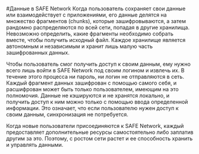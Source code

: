 #Данные в SAFE Network
Когда пользователь сохраняет свои данные или взаимодействует с приложениями, его данные делятся на множество фрагментов (chunks), которые зашифровываются, а затем рандомно распределяются по всей сети, попадая в другие хранилища. Невозможно определить, какие фрагменты необходимо собрать вместе, чтобы получить исходный файл. Каждое хранилище является автономным и независимым и хранит лишь малую часть зашифрованных данных.

Чтобы пользователь смог получить доступ к своим данным, ему нужно всего лишь войти в SAFE Network под своим логином и извлечь их. В течение этого процесса ни пароль, ни логин не отправляются в сеть. Каждый фрагмент данных зашифрован с помощью самого себя, и расшифрован может быть только пользователем, имеющим на это полномочия. Данные не кэшируются и не хранятся локально, и получить доступ к ним можно только с помощью ввода определенной информации. Это означает, что если пользователю нужен доступ к своим данным, синхронизация не потребуется.

Когда новые пользователи присоединяются к SAFE Network, каждый предоставляет дополнительные ресурсы самостоятельно либо заплатив другим за это. Поэтому, с ростом сети растет и ее способность хранить и управлять данными.
